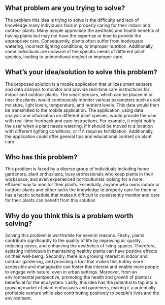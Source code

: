 ## What problem are you trying to solve?

The problem this idea is trying to solve is the difficulty and lack of knowledge many individuals face in properly caring for their indoor and outdoor plants. Many people appreciate the aesthetic and health benefits of having plants but may not have the expertise or time to provide the appropriate care. Consequently, plants often suffer from inadequate watering, incorrect lighting conditions, or improper nutrition. Additionally, some individuals are unaware of the specific needs of different plant species, leading to unintentional neglect or improper care.

## What’s your idea/solution to solve this problem? 

The proposed solution is a mobile application that utilizes smart sensors and data analysis to monitor and provide real-time care instructions for indoor and outdoor plants. The smart sensors, which can be placed in or near the plants, would continuously monitor various parameters such as soil moisture, light levels, temperature, and nutrient levels. This data would then be transmitted to the mobile application. The application, using data analysis and information on different plant species, would provide the user with real-time feedback and care instructions. For example, it might notify the user when a plant needs watering, if it should be moved to a location with different lighting conditions, or if it requires fertilization. Additionally, the application could offer general tips and educational content on plant care.

## Who has this problem? 

This problem is faced by a diverse group of individuals including home gardeners, plant enthusiasts, busy professionals who keep plants in their workspace, and even experienced horticulturists looking for a more efficient way to monitor their plants. Essentially, anyone who owns indoor or outdoor plants and either lacks the knowledge to properly care for them or has a hectic schedule that makes it difficult to consistently monitor and care for their plants can benefit from this solution.

## Why do you think this is a problem worth solving?

Solving this problem is worthwhile for several reasons. Firstly, plants contribute significantly to the quality of life by improving air quality, reducing stress, and enhancing the aesthetics of living spaces. Therefore, assisting individuals in maintaining healthy plants can have positive effects on their well-being. Secondly, there is a growing interest in indoor and outdoor gardening, and providing a tool that makes this hobby more accessible and manageable can foster this interest and enable more people to engage with nature, even in urban settings. Moreover, from an environmental perspective, promoting the health and growth of plants is beneficial for the ecosystem. Lastly, this idea has the potential to tap into a growing market of plant enthusiasts and gardeners, making it a potentially profitable venture while also contributing positively to people’s lives and the environment.
